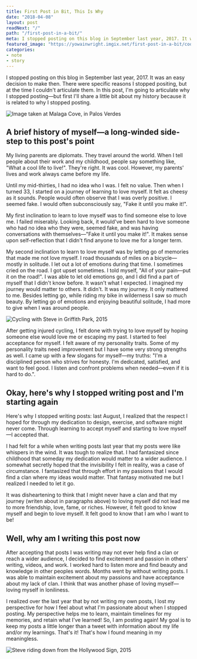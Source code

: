 ```yaml
---
title: First Post in Bit, This Is Why
date: "2018-04-08"
layout: post
readNext: "/"
path: "/first-post-in-a-bit/"
meta: I stopped posting on this blog in September last year, 2017. It was an easy decision to make then. There were specific reasons I stopped, but I couldn't articulate them.
featured_image: "https://yowainwright.imgix.net/first-post-in-a-bit/cool-waters.jpg"
categories:
- note
- story
---
```


I stopped posting on this blog in September last year, 2017. It was an easy decision to make then. There were specific reasons I stopped positing, but at the time I couldn't articulate them. In this post, I'm going to articulate why I stopped posting—but first I'll share a little bit about my history because it is related to why I stopped posting.

![Image taken at Malaga Cove, in Palos Verdes](https://yowainwright.imgix.net/first-post-in-a-bit/cool-waters.jpg)

## A brief history of myself—a long-winded side-step to this post's point

My living parents are diplomats. They travel around the world. When I tell people about their work and my childhood, people say something like, "What a cool life to live!". They're right. It was cool. However, my parents' lives and work always came before my life.

Until my mid-thirties, I had no idea who I was. I felt no value. Then when I turned 33, I started on a journey of learning to love myself. It felt as cheesy as it sounds. People would often observe that I was overly positive. I seemed fake. I would often subconsciously say, "Fake it until you make it!".

My first inclination to learn to love myself was to find someone else to love me. I failed miserably. Looking back, it would've been hard to love someone who had no idea who they were, seemed fake, and was having conversations with themselves—"Fake it until you make it!". It makes sense upon self-reflection that I didn't find anyone to love me for a longer term.

My second inclination to learn to love myself was by letting go of memories that made me not love myself. I road thousands of miles on a bicycle—mostly in solitude. I let out a lot of emotions during that time. I sometimes cried on the road. I got upset sometimes. I told myself, "All of your pain—put it on the road!". I was able to let old emotions go, and I did find a part of myself that I didn't know before. It wasn't what I expected. I imagined my journey would matter to others. It didn't. It was my journey. It only mattered to me. Besides letting go, while riding my bike in wilderness I saw so much beauty. By letting go of emotions and enjoying beautiful solitude, I had more to give when I was around people.

![Cycling with Steve in Griffith Park, 2015](https://yowainwright.imgix.net/first-post-in-a-bit/cycling-with-steve-2015.jpg)

After getting injured cycling, I felt done with trying to love myself by hoping someone else would love me or escaping my past. I started to feel acceptance for myself. I felt aware of my personality traits. Some of my personality traits need improvement but I have some very strong strengths as well. I came up with a few slogans for myself—my truths: "I'm a disciplined person who strives for honesty. I'm dedicated, satisfied, and want to feel good. I listen and confront problems when needed—even if it is hard to do.".

## Okay, here's why I stopped writing post and I'm starting again

Here's why I stopped writing posts: last August, I realized that the respect I hoped for through my dedication to design, exercise, and software might never come. Through learning to accept myself and starting to love myself—I accepted that.

I had felt for a while when writing posts last year that my posts were like whispers in the wind. It was tough to realize that. I had fantasized since childhood that someday my dedication would matter to a wider audience.  I somewhat secretly hoped that the invisibility I felt in reality, was a case of circumstance. I fantasized that through effort in my passions that I would find a clan where my ideas would matter. That fantasy motivated me but I realized I needed to let it go.

It was disheartening to think that I might never have a clan and that my journey (writen about in paragraphs above) to loving myself did not lead me to more friendship, love, fame, or riches. However, it felt good to know myself and begin to love myself. It felt good to know that I am who I want to be!

## Well, why am I writing this post now

After accepting that posts I was writing may not ever help find a clan or reach a wider audience, I decided to find excitement and passion in others' writing, videos, and work. I worked hard to listen more and find beauty and knowledge in other peoples words. Months went by without writing posts. I was able to maintain excitement about my passions and have acceptance about my lack of clan. I think that was another phase of loving myself—loving myself in loniliness.

I realized over the last year that by not writing my own posts, I lost my perspective for how I feel about what I'm passionate about when I stopped posting. My perspective helps me to learn, maintain timelines for my memories, and retain what I've learned! So, I am posting again! My goal is to keep my posts a little longer than a tweet with information about my life and/or my learnings. That's it! That's how I found meaning in my meaningless.

![Steve riding down from the Hollywood Sign, 2015](https://yowainwright.imgix.net/first-post-in-a-bit/steve-riding-hollywood-sign.jpg)
